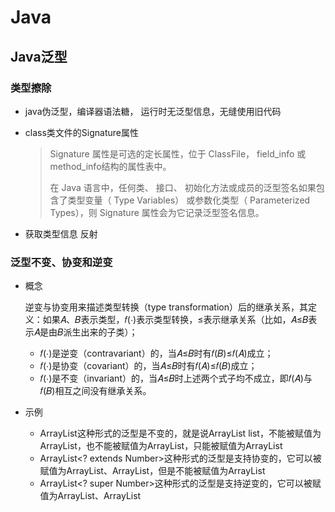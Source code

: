 # Java

## Java泛型

### 类型擦除

- java伪泛型，编译器语法糖， 运行时无泛型信息，无缝使用旧代码

- class类文件的Signature属性

  > Signature 属性是可选的定长属性，位于 ClassFile， field_info 或 method_info结构的属性表中。
  >
  > 在 Java 语言中，任何类、 接口、 初始化方法或成员的泛型签名如果包含了类型变量（ Type Variables） 或参数化类型（ Parameterized Types），则 Signature 属性会为它记录泛型签名信息。

- 获取类型信息 反射

### 泛型不变、协变和逆变

- 概念

  逆变与协变用来描述类型转换（type transformation）后的继承关系，其定义：如果𝐴、𝐵表示类型，𝑓(⋅)表示类型转换，≤表示继承关系（比如，𝐴≤𝐵表示𝐴是由𝐵派生出来的子类）；

  - 𝑓(⋅)是逆变（contravariant）的，当𝐴≤𝐵时有𝑓(𝐵)≤𝑓(𝐴)成立；
  - 𝑓(⋅)是协变（covariant）的，当𝐴≤𝐵时有𝑓(𝐴)≤𝑓(𝐵)成立；
  - 𝑓(⋅)是不变（invariant）的，当𝐴≤𝐵时上述两个式子均不成立，即𝑓(𝐴)与𝑓(𝐵)相互之间没有继承关系。

- 示例

  - ArrayList<Number>这种形式的泛型是不变的，就是说ArrayList<Number> list，不能被赋值为ArrayList<Integer>，也不能被赋值为ArrayList<Object>，只能被赋值为ArrayList<Number>
  - ArrayList<? extends Number>这种形式的泛型是支持协变的，它可以被赋值为ArrayList<Number>、ArrayList<Integer>，但是不能被赋值为ArrayList<Object>
  - ArrayList<? super Number>这种形式的泛型是支持逆变的，它可以被赋值为ArrayList<Number>、ArrayList<Object>，但是不能被赋值为ArrayList<Integer>

- 最佳实践

  Producer-Extends, Consumer-Super

  PECS总结：

  - 要从泛型类取数据时，用extends；
  - 要往泛型类写数据时，用super；
  - 既要取又要写，就不用通配符（即extends与super都不用）。

```java
	/**
       * 协变， 不能写入除null的值
       * 可赋值Number及其父类的列表， 获取的对象类型为Number
       */
      List<? extends Number> numbers; 
      List<Integer> integers = new ArrayList<>(2);
      numbers = integers;
      integers.add(Integer.valueOf(0));
      integers.add(Integer.valueOf(1));
      numbers.add(null);
      //numbers.add(1); 报错
      Number n = numbers.get(0);
      Integer i = (Integer) numbers.get(0); //需要转型

  	/**
       * 逆变， 写入Nmber及其子类
       * 可赋值Number及其父类的列表， 获取的对象类型为Object
       */
      List<? super Number> numbers2 ;
      List<Number> ns = new ArrayList<>();
      numbers2 = ns;
      numbers2.add(Integer.valueOf(99));
      numbers2.add(Long.valueOf(100000L));
      Number num = (Number) numbers2.get(0);
```



### 泛型类型

- ParameterizedType

  ```java
  public interface ParameterizedType extends Type {
  　　　//获取<>中的实际类型
      Type[] getActualTypeArguments();
  　　　//获取<>前的实际类型
      Type getRawType();
  　　//如果这个类是某个类的所属,返回这个所属的类,否则返回null
      Type getOwnerType();
  }
  ```

- GenericArrayType

  泛型数组类型

  ```java
  public interface GenericArrayType extends Type {
      //获取“泛型数组”中元素的类型
      Type getGenericComponentType();
  }
  ```

  

- TypeVariable　　

  类型变量，描述类型，表示泛指任意或相关一类类型

  ```java
  public interface TypeVariable<D extends GenericDeclaration> extends Type {   
      //获得泛型的上限，若未明确声明上边界则默认为Object
      Type[] getBounds();    
      //获取声明该类型变量实体(即获得类、方法或构造器名)*
      D getGenericDeclaration();    
      //获得名称，即K、V、E之类名称*    
      String getName(); 
  }
  ```

  

- Class

```java
Result<List<Item>> aResult;

Result<T> bResult;

List<Item>[] lists;

@Test
public void testGenericType() throws NoSuchFieldException, SecurityException {
	Type t = DemoApplicationTests.class.getDeclaredField("aResult").getGenericType();
	ParameterizedType pt = (ParameterizedType)t;
    Type[] types = pt.getActualTypeArguments();
    for( int i = 0; i < types.length; i++ ){
          printType(types[i].toString(), types[i]);
   }
    
   t = DemoApplicationTests.class.getDeclaredField("bResult").getGenericType();
   pt = (ParameterizedType)t;
   types = pt.getActualTypeArguments();
   for( int i = 0; i < types.length; i++ ){
          printType(types[i].toString(), types[i]);
   }
   
  t = DemoApplicationTests.class.getDeclaredField("lists").getGenericType();
  GenericArrayType gt = (GenericArrayType)t;
  Type componentType = gt.getGenericComponentType();
  printType(componentType.toString(), componentType);
}
```


### JSON泛型反序列化

- fastJson

  ```java
  @Data
  public class Result<T> {
      private int ret;
      private String msg;
      private T data;
      
      @Data
      @NoArgsConstructor
      @AllArgsConstructor
      public static class Item extends  BaseDTO {
          private String name;
          private String value;
      }
      
      @Data
      public static class BaseDTO  {
          private String id;
          private String createTime;
      }
  }
  
  /**
  * 多层嵌套泛型类Result<List<Item>>
  * 注意：ParameterizedTypeImpl有静态缓存可能OOM
  **/
  private static Type buildType(Type... types) {
      ParameterizedTypeImpl beforeType = null;
      if (types != null && types.length > 0) {
          for (int i = types.length - 1; i > 0; i--) {
              beforeType = new ParameterizedTypeImpl(new Type[]{beforeType == null ? types[i] : beforeType}, null, types[i - 1]);
          }
      }
      return beforeType;
  }
  
  JSON.parseObject(json, new TypeReference<Result<Item>>(){})
  //多层嵌套泛型类
  JSON.parseObject(json, buildType(Result.class, List.class, BaseDTO.class));
  
  
  ```

